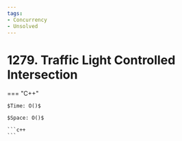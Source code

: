 ```yaml
---
tags:
- Concurrency
- Unsolved
---
```



# 1279. Traffic Light Controlled Intersection

=== "C++"

    $Time: O()$

    $Space: O()$

    ```c++
    ```
